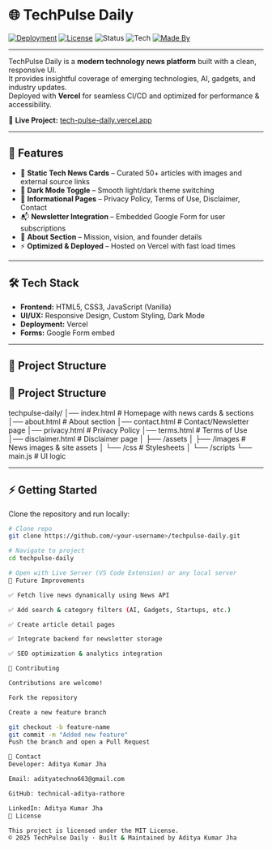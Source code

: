 

# 🌐 TechPulse Daily

[![Deployment](https://img.shields.io/badge/Deployed%20on-Vercel-black?logo=vercel)](https://tech-pulse-daily.vercel.app/)
[![License](https://img.shields.io/badge/License-MIT-blue.svg)](LICENSE)
![Status](https://img.shields.io/badge/Status-Active-brightgreen)
![Tech](https://img.shields.io/badge/Tech-HTML%20%7C%20CSS%20%7C%20JavaScript-orange)
[![Made By](https://img.shields.io/badge/Made%20by-Aditya%20Kumar%20Jha-blueviolet)](https://www.linkedin.com/in/adityakumarjha999)

---

TechPulse Daily is a **modern technology news platform** built with a clean, responsive UI.  
It provides insightful coverage of emerging technologies, AI, gadgets, and industry updates.  
Deployed with **Vercel** for seamless CI/CD and optimized for performance & accessibility.  

🔗 **Live Project:** [tech-pulse-daily.vercel.app](https://tech-pulse-daily.vercel.app/)  

---

## 🚀 Features

- 📌 **Static Tech News Cards** – Curated 50+ articles with images and external source links  
- 🌙 **Dark Mode Toggle** – Smooth light/dark theme switching  
- 📄 **Informational Pages** – Privacy Policy, Terms of Use, Disclaimer, Contact  
- 📬 **Newsletter Integration** – Embedded Google Form for user subscriptions  
- 👤 **About Section** – Mission, vision, and founder details  
- ⚡ **Optimized & Deployed** – Hosted on Vercel with fast load times  

---

## 🛠️ Tech Stack

- **Frontend:** HTML5, CSS3, JavaScript (Vanilla)  
- **UI/UX:** Responsive Design, Custom Styling, Dark Mode  
- **Deployment:** Vercel  
- **Forms:** Google Form embed  

---

## 📂 Project Structure



## 📂 Project Structure

techpulse-daily/
│── index.html # Homepage with news cards & sections
│── about.html # About section
│── contact.html # Contact/Newsletter page
│── privacy.html # Privacy Policy
│── terms.html # Terms of Use
│── disclaimer.html # Disclaimer page
│
├── /assets
│ ├── /images # News images & site assets
│ └── /css # Stylesheets
│
└── /scripts
└── main.js # UI logic


---

## ⚡ Getting Started

Clone the repository and run locally:

```bash
# Clone repo
git clone https://github.com/<your-username>/techpulse-daily.git

# Navigate to project
cd techpulse-daily

# Open with Live Server (VS Code Extension) or any local server
📌 Future Improvements

✅ Fetch live news dynamically using News API

✅ Add search & category filters (AI, Gadgets, Startups, etc.)

✅ Create article detail pages

✅ Integrate backend for newsletter storage

✅ SEO optimization & analytics integration

🤝 Contributing

Contributions are welcome!

Fork the repository

Create a new feature branch

git checkout -b feature-name
git commit -m "Added new feature"
Push the branch and open a Pull Request

📧 Contact
Developer: Aditya Kumar Jha

Email: adityatechno663@gmail.com

GitHub: technical-aditya-rathore

LinkedIn: Aditya Kumar Jha
📜 License

This project is licensed under the MIT License.
© 2025 TechPulse Daily · Built & Maintained by Aditya Kumar Jha
